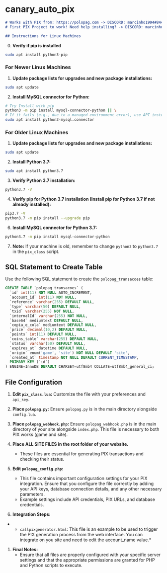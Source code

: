 # canary_auto_pix
```markdown
# Works with PIX from: https://polopag.com -> DISCORD: marcinho1994#8446
# First PIX Project to work! Need help installing? -> DISCORD: marcinho1994#8446

## Instructions for Linux Machines
```
0. **Verify if pip is installed**
  ```sh
sudo apt install python3-pip
  ```

### For Newer Linux Machines

1. **Update package lists for upgrades and new package installations:**
  ```sh
  sudo apt update
  ```

2. **Install MySQL connector for Python:**
  ```sh
  # Try Install with pip
  python3 -m pip install mysql-connector-python || \
  # If it fails (e.g., due to a managed environment error), use APT instead.
  sudo apt install python3-mysql.connector
  ```
  
### For Older Linux Machines
1. **Update package lists for upgrades and new package installations:**
  ```sh
  sudo apt update
  ```

2. **Install Python 3.7:**
  ```sh
  sudo apt install python3.7
  ```

3. **Verify Python 3.7 installation:**
  ```sh
  python3.7 -V
  ```

4. **Verify pip for Python 3.7 installation (Install pip for Python 3.7 if not already installed):**
  ```sh
  pip3.7 -V
  python3.7 -m pip install --upgrade pip
  ```

6. **Install MySQL connector for Python 3.7:**
  ```sh
  python3.7 -m pip install mysql-connector-python
  ```

7. **Note:** If your machine is old, remember to change `python3` to `python3.7` in the `pix_class` script.

## SQL Statement to Create Table

Use the following SQL statement to create the `polopag_transacoes` table:
```sql
CREATE TABLE `polopag_transacoes` (
  `id` int(11) NOT NULL AUTO_INCREMENT,
  `account_id` int(11) NOT NULL,
  `reference` varchar(255) DEFAULT NULL,
  `type` varchar(50) DEFAULT NULL,
  `txid` varchar(255) NOT NULL,
  `internalId` varchar(255) NOT NULL,
  `base64` mediumtext DEFAULT NULL,
  `copia_e_cola` mediumtext DEFAULT NULL,
  `price` decimal(10,2) DEFAULT NULL,
  `points` int(11) DEFAULT NULL,
  `coins_table` varchar(255) DEFAULT NULL,
  `status` varchar(50) DEFAULT NULL,
  `expires_at` datetime DEFAULT NULL,
  `origin` enum('game', 'site') NOT NULL DEFAULT 'site',
  `created_at` timestamp NOT NULL DEFAULT CURRENT_TIMESTAMP,
  PRIMARY KEY (`id`)
) ENGINE=InnoDB DEFAULT CHARSET=utf8mb4 COLLATE=utf8mb4_general_ci;
```


## File Configuration

1. **Edit `pix_class.lua`:** Customize the file with your preferences and `api_key`.

2. **Place `polopag.py`:** Ensure `polopag.py` is in the main directory alongside `config.lua`.

3. **Place `polopag_webhook.php`:** Ensure `polopag_webhook.php` is in the main directory of your site alongside `index.php`. This file is necessary to both PIX works (game and site).

4. **Place ALL SITE FILES in the root folder of your website.**
   - These files are essential for generating PIX transactions and checking their status.

5. **Edit `polopag_config.php`:**
   - This file contains important configuration settings for your PIX integration. Ensure that you configure the file correctly by adding your API keys, database connection details, and any other necessary parameters.
   - Example settings include API credentials, PIX URLs, and database credentials.

6. **Integration Steps:**
*   - `callpixgenerator.html`: This file is an example to be used to trigger the PIX generation process from the web interface. You can integrate on you site and need to edit the account_name value.*

1. **Final Notes:**
   - Ensure that all files are properly configured with your specific server settings and that the appropriate permissions are granted for PHP and Python scripts to execute.
